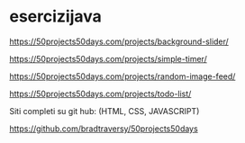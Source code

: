 ﻿# esercizijava
 
https://50projects50days.com/projects/background-slider/

https://50projects50days.com/projects/simple-timer/

https://50projects50days.com/projects/random-image-feed/

https://50projects50days.com/projects/todo-list/


Siti completi su git hub: (HTML, CSS, JAVASCRIPT)

https://github.com/bradtraversy/50projects50days